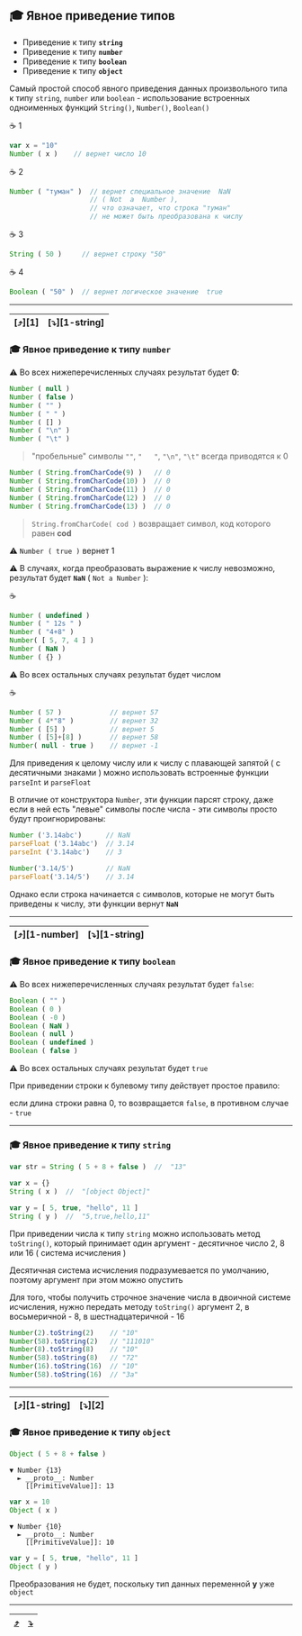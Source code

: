 ## :mortar_board: Явное приведение типов

* Приведение к типу **`string`**
* Приведение к типу **`number`** 
* Приведение к типу **`boolean`**
* Приведение к типу **`object`**

Самый простой способ явного приведения данных произвольного типа к типу `string`, `number` или `boolean` - 
использование встроенных одноименных функций `String()`,  `Number()`,  `Boolean()`

:coffee: 1
```javascript
var x = "10"
Number ( x )    // вернет число 10
```
:coffee: 2
```javascript
Number ( "туман" )  // вернет специальное значение  NaN  
                    // ( Not  a  Number ),
                    // что означает, что строка "туман"
                    // не может быть преобразована к числу
```
:coffee: 3
```javascript
String ( 50 )     // вернет строку "50"
```
:coffee: 4
```javascript
Boolean ( "50" )  // вернет логическое значение  true
```

***

| [:arrow_heading_up:][1] | [:arrow_heading_down:][1-string]|
|-|-|


### :mortar_board: Явное приведение к типу ```number```

:warning: Во всех нижеперечисленных случаях результат будет **0**:

```javascript
Number ( null )
Number ( false )
Number ( "" )
Number ( " " )
Number ( [] )
Number ( "\n" )
Number ( "\t" )
```

> "пробельные" символы `""`, `"   "`, `"\n"`, `"\t"` всегда приводятся к 0

```javascript 
Number ( String.fromCharCode(9) )   // 0
Number ( String.fromCharCode(10) )  // 0
Number ( String.fromCharCode(11) )  // 0
Number ( String.fromCharCode(12) )  // 0
Number ( String.fromCharCode(13) )  // 0
```
> `String.fromCharCode( cod )` возвращает символ, код которого равен **cod**

:warning: `Number ( true )`  вернет 1

:warning: В случаях, когда преобразовать выражение к числу невозможно, результат будет  **`NaN`** ( `Not a Number` ):

:coffee:

```javascript
Number ( undefined )
Number ( " 12s " )
Number ( "4+8" )
Number( [ 5, 7, 4 ] )
Number ( NaN )
Number ( {} )
```

:warning:  Во всех остальных случаях результат будет  числом

:coffee:

```javascript
Number ( 57 )            // вернет 57
Number ( 4*"8" )         // вернет 32
Number ( [5] )           // вернет 5
Number ( [5]+[8] )       // вернет 58
Number( null - true )    // вернет -1
```
Для приведения к целому числу или к числу с плавающей запятой ( с десятичными знаками ) можно использовать встроенные функции `parseInt` и `parseFloat`

В отличие от конструктора `Number`, эти функции парсят строку, даже если в ней есть "левые" символы после числа - эти символы просто будут проигнорированы:

```javascript
Number ('3.14abc')      // NaN
parseFloat ('3.14abc')  // 3.14
parseInt ('3.14abc')    // 3

Number('3.14/5')        // NaN
parseFloat('3.14/5')    // 3.14
```
Однако если строка начинается с символов, которые не могут быть приведены к числу, эти функции вернут **`NaN`**

***

| [:arrow_heading_up:][1-number] | [:arrow_heading_down:][1-string]|
|-|-|


### :mortar_board: Явное приведение к типу `boolean`

:warning: Во всех нижеперечисленных случаях результат будет  `false`:

```javascript
Boolean ( "" ) 
Boolean ( 0 )     
Boolean ( -0 )  
Boolean ( NaN ) 
Boolean ( null )
Boolean ( undefined )
Boolean ( false ) 
```

:warning: Во всех остальных случаях результат будет  `true`

При приведении строки к булевому типу действует простое правило: 

если длина строки равна 0, то возвращается `false`, в противном случае - `true`

***

### :mortar_board: Явное приведение к типу `string`

```javascript
var str = String ( 5 + 8 + false )  //  "13"

var x = {}
String ( x )  //  "[object Object]"

var y = [ 5, true, "hello", 11 ]
String ( y )  //  "5,true,hello,11"
```

При приведении числа к типу `string` можно использовать метод `toString()`, который принимает один аргумент - десятичное число 2, 8 или 16 ( система исчисления )

Десятичная система исчисления подразумевается по умолчанию, поэтому аргумент при этом можно опустить

Для того, чтобы получить строчное значение числа в двоичной системе исчисления, нужно передать методу `toString()` аргумент 2, в восьмеричной - 8, в шестнадцатеричной - 16

```javascript
Number(2).toString(2)    // "10"
Number(58).toString(2)   // "111010"
Number(8).toString(8)    // "10"
Number(58).toString(8)   // "72"
Number(16).toString(16)  // "10"
Number(58).toString(16)  // "3a"
```

***

| [:arrow_heading_up:][1-string] | [:arrow_heading_down:][2]|
|-|-|

### :mortar_board: Явное приведение к типу `object`

```javascript
Object ( 5 + 8 + false )
```

```console
▼ Number {13}
  ► __proto__: Number
    [[PrimitiveValue]]: 13
```

```javascript
var x = 10
Object ( x )
```

```console
▼ Number {10}
  ► __proto__: Number
    [[PrimitiveValue]]: 10
```

```javascript
var y = [ 5, true, "hello", 11 ]
Object ( y )
```
Преобразования не будет, поскольку тип данных переменной **y** уже `object`

***

| [:arrow_heading_up:]() | [:arrow_heading_down:]()|
|-|-|